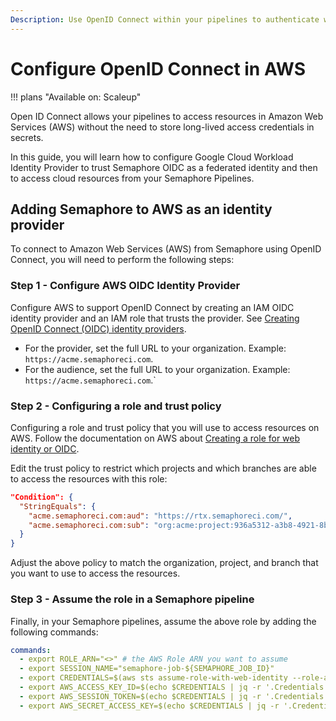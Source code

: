 ```yaml
---
Description: Use OpenID Connect within your pipelines to authenticate with Amazon Web Services.
---
```


# Configure OpenID Connect in AWS

!!! plans "Available on: <span class="plans-box">Scaleup</span>"

Open ID Connect allows your pipelines to access resources in Amazon Web Services (AWS) without
the need to store long-lived access credentials in secrets.

In this guide, you will learn how to configure Google Cloud Workload Identity Provider to trust
Semaphore OIDC as a federated identity and then to access cloud resources from your Semaphore
Pipelines.

## Adding Semaphore to AWS as an identity provider

To connect to Amazon Web Services (AWS) from Semaphore using OpenID Connect,
you will need to perform the following steps:

### Step 1 - Configure AWS OIDC Identity Provider

Configure AWS to support OpenID Connect by creating an IAM OIDC identity provider
and an IAM role that trusts the provider.
See [Creating OpenID Connect (OIDC) identity providers][aws-docs].

- For the provider, set the full URL to your organization. Example: `https://acme.semaphoreci.com`.
- For the audience, set the full URL to your organization. Example: `https://acme.semaphoreci.com`.`

### Step 2 - Configuring a role and trust policy

Configuring a role and trust policy that you will use to access resources on AWS.
Follow the documentation on AWS about [Creating a role for web identity or OIDC][create-role].

Edit the trust policy to restrict which projects and which branches are able to access
the resources with this role:

``` json
"Condition": {
  "StringEquals": {
    "acme.semaphoreci.com:aud": "https://rtx.semaphoreci.com/",
    "acme.semaphoreci.com:sub": "org:acme:project:936a5312-a3b8-4921-8b3f-2cec8baac574:repo:web:ref_type:branch:ref:refs/heads/main"
  }
}
```

Adjust the above policy to match the organization, project, and branch that you want to use
to access the resources.

### Step 3 - Assume the role in a Semaphore pipeline

Finally, in your Semaphore pipelines, assume the above role by adding the following commands:

``` yaml
commands:
  - export ROLE_ARN="<>" # the AWS Role ARN you want to assume
  - export SESSION_NAME="semaphore-job-${SEMAPHORE_JOB_ID}"
  - export CREDENTIALS=$(aws sts assume-role-with-web-identity --role-arn $ROLE_ARN --role-session-name $SESSION_NAME --web-identity-token $SEMAPHORE_OIDC_TOKEN)
  - export AWS_ACCESS_KEY_ID=$(echo $CREDENTIALS | jq -r '.Credentials.AccessKeyId')
  - export AWS_SESSION_TOKEN=$(echo $CREDENTIALS | jq -r '.Credentials.SessionToken')
  - export AWS_SECRET_ACCESS_KEY=$(echo $CREDENTIALS | jq -r '.Credentials.SecretAccessKey')
```

[aws-docs]: https://docs.aws.amazon.com/IAM/latest/UserGuide/id_roles_providers_create_oidc.html#manage-oidc-provider-cli
[create-role]: https://docs.aws.amazon.com/IAM/latest/UserGuide/id_roles_create_for-idp_oidc.html
